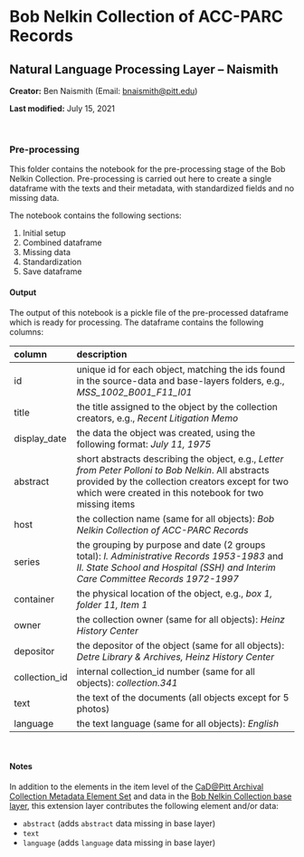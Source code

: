 # Bob Nelkin Collection of ACC-PARC Records

## Natural Language Processing Layer – Naismith

**Creator:** Ben Naismith (Email: [bnaismith@pitt.edu](mailto:bnaismith@pitt.edu))  

**Last modified:** July 15, 2021

<br>

### Pre-processing

This folder contains the notebook for the pre-processing stage of the Bob Nelkin Collection. Pre-processing is carried out here to create a single dataframe with the texts and their metadata, with standardized fields and no missing data.  

The notebook contains the following sections:

1. Initial setup
2. Combined dataframe
3. Missing data
4. Standardization
5. Save dataframe  


#### Output  
The output of this notebook is a pickle file of the pre-processed dataframe which is ready for processing. The dataframe contains the following columns:

column        | description
:---          | :---
id            | unique id for each object, matching the ids found in the source-data and base-layers folders, e.g., _MSS_1002_B001_F11_I01_
title	        | the title assigned to the object by the collection creators, e.g., _Recent Litigation Memo_
display_date  | the data the object was created, using the following format: _July 11, 1975_
abstract	    | short abstracts describing the object, e.g., _Letter from Peter Polloni to Bob Nelkin_. All abstracts provided by the collection creators except for two which were created in this notebook for two missing items
host          | the collection name (same for all objects): _Bob Nelkin Collection of ACC-PARC Records_
series        | the grouping by purpose and date (2 groups total): _I. Administrative Records 1953-1983_ and _II. State School and Hospital (SSH) and Interim Care Committee Records 1972-1997_
container     | the physical location of the object, e.g., _box 1, folder 11, Item 1_
owner         | the collection owner (same for all objects): _Heinz History Center_
depositor     | the depositor of the object (same for all objects): _Detre Library & Archives, Heinz History Center_
collection_id |	internal collection_id number (same for all objects): _collection.341_
text          | the text of the documents (all objects except for 5 photos)
language      | the text language (same for all objects): _English_

<br>

#### Notes
In addition to the elements in the item level of the [CaD@Pitt Archival Collection Metadata Element Set](https://cadatpitt.github.io/documentation/data-dictionary/archival-collections.html#item-level) and data in the [Bob Nelkin Collection base layer](https://github.com/CaDatPitt/data-layers/blob/master/base-layers/bob-nelkin-collection/bob-nelkin-collection_item-base-layer_archival.csv), this extension layer contributes the following element and/or data:
- `abstract` (adds `abstract` data missing in base layer)
- `text`
- `language` (adds `language` data missing in base layer)
